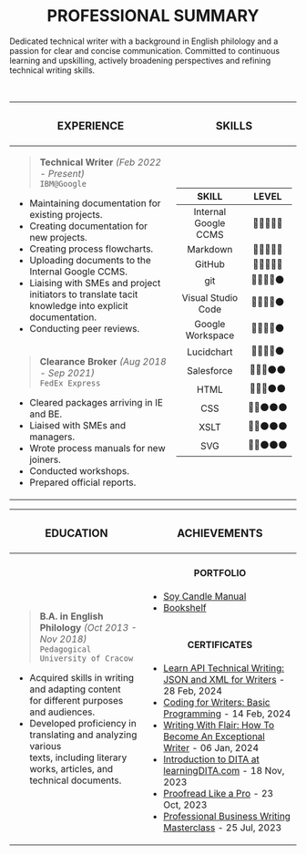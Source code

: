 <h1 align="center"> PROFESSIONAL SUMMARY </h1>
Dedicated technical writer with a background in English philology and a passion for clear and concise communication. Committed to continuous learning and upskilling, actively broadening perspectives and refining technical writing skills.

<br><table>
    <thead>
        <tr>
            <th> <h3 align="center"> EXPERIENCE </h3> </th>
            <th> <h3 align="center"> SKILLS </h3> </th>
        </tr>
    </thead>
    <tbody>
        <tr>
            <td>
>**Technical Writer** *(Feb 2022 - Present)*<br>
`IBM@Google`
- Maintaining documentation for existing projects.
- ﻿Creating documentation for new projects.
- Creating process flowcharts.
- Uploading documents to the Internal Google CCMS.
- Liaising with SMEs and project initiators to translate tacit knowledge into explicit documentation.
- Conducting peer reviews.</td>
            <td rowspan=2>

|SKILL|LEVEL|
|:---:|:---:|
|Internal Google CCMS|🔴🔴🔴🔴🔴|
|Markdown|🔴🔴🔴🔴🔴|
|GitHub|🔴🔴🔴🔴🔴|
|git|🔴🔴🔴🔴⚫|
|Visual Studio Code|🔴🔴🔴🔴⚫|
|Google Workspace|🔴🔴🔴🔴⚫|
|Lucidchart|🔴🔴🔴🔴⚫|
|Salesforce|🔴🔴🔴⚫⚫|
|HTML|🔴🔴🔴⚫⚫|
|CSS|🔴🔴⚫⚫⚫|
|XSLT|🔴🔴⚫⚫⚫|
|SVG|🔴🔴⚫⚫⚫|
</td>
        </tr>
        <tr>
            <td>
              
>**Clearance Broker** *(Aug 2018 - Sep 2021)*<br>
`FedEx Express`
- Cleared packages arriving in IE and BE.
- Liaised with SMEs and managers. 
- Wrote process manuals for new joiners.
- Conducted workshops.
- Prepared official reports.</td>
        </tr>
    </tbody>
</table>

<table>
  <thead>
<tr>
  <th>
    <h3 align="center"> EDUCATION </h3></th>
  <th><h3 align="center"> ACHIEVEMENTS </h3></th></tr></thead>

  <tbody>
    <tr>
      <td rowspan=2>

>**B.A. in English Philology** *(Oct 2013 - Nov 2018)*<br>
`Pedagogical University of Cracow`
- Acquired skills in writing and adapting content <br> for different purposes and audiences.
- Developed proficiency in translating and analyzing various <br> texts, including literary works, articles, and technical documents.

</td>
<td>
<h4 align="center"> PORTFOLIO </h4> 
    
- [Soy Candle Manual](https://github.com/jaroszsebastian/soy-candle-manual)
- [Bookshelf](https://jaroszsebastian.github.io/bookshelf/)
</td>
<tr><td>
<h4 align="center"> CERTIFICATES </h4>
    
- [Learn API Technical Writing: JSON and XML for Writers](https://github.com/jaroszsebastian/certificates/blob/main/Learn-API-Technical-Writing-JSON-and-XML-for-Writers.jpg) - 28 Feb, 2024
- [Coding for Writers: Basic Programming](https://github.com/jaroszsebastian/certificates/blob/main/Coding-for-Writers-Basic-Programming.jpg) - 14 Feb, 2024
- [Writing With Flair: How To Become An Exceptional Writer](https://github.com/jaroszsebastian/certificates/blob/main/Writing-With-Flair-How-To-Be-An-Exceptional-Writer.jpg) - 06 Jan, 2024
- [Introduction to DITA at learningDITA.com](https://github.com/jaroszsebastian/certificates/blob/main/Introduction-to-DITA.pdf) - 18 Nov, 2023
- [Proofread Like a Pro](https://github.com/jaroszsebastian/certificates/blob/main/Proofread-Like-a-Pro.jpg) - 23 Oct, 2023 
- [Professional Business Writing Masterclass](https://github.com/jaroszsebastian/certificates/blob/main/Professional-Business-Writing-Masterclass.jpg) - 25 Jul, 2023
</td></tr></tbody></table>
